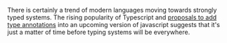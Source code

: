 There is certainly a trend of modern languages moving towards strongly typed systems. The rising popularity of Typescript and [proposals to add type annotations](https://github.com/tc39/proposal-type-annotations) into an upcoming version of javascript suggests that it's just a matter of time before typing systems will be everywhere.
